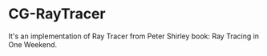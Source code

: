 # CG-RayTracer
It's an implementation of Ray Tracer from Peter Shirley book: Ray Tracing in One Weekend.

